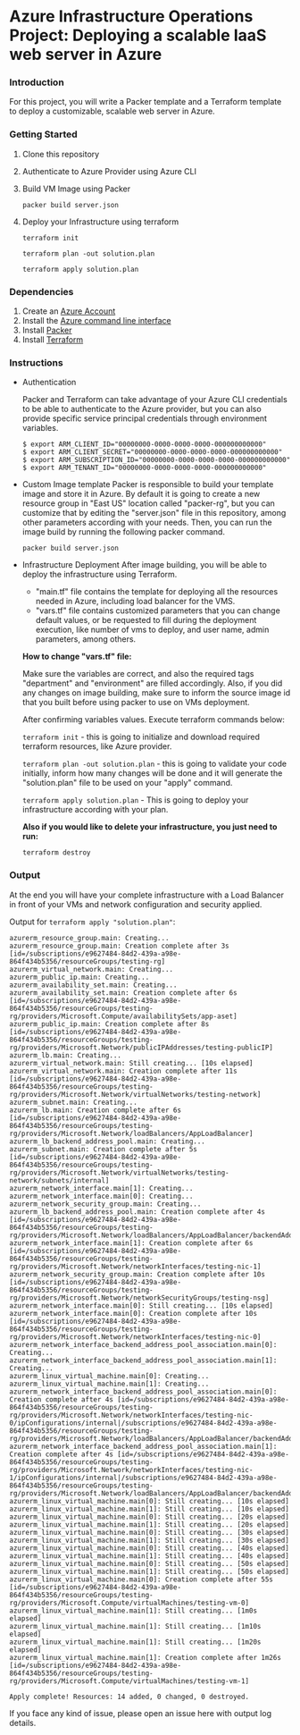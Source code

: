# Azure Infrastructure Operations Project: Deploying a scalable IaaS web server in Azure

### Introduction
For this project, you will write a Packer template and a Terraform template to deploy a customizable, scalable web server in Azure.

### Getting Started
1. Clone this repository

2. Authenticate to Azure Provider using Azure CLI

3. Build VM Image using Packer 

    `packer build server.json`

4. Deploy your Infrastructure using terraform

    `terraform init`

    `terraform plan -out solution.plan`

    `terraform apply solution.plan`


### Dependencies
1. Create an [Azure Account](https://portal.azure.com) 
2. Install the [Azure command line interface](https://docs.microsoft.com/en-us/cli/azure/install-azure-cli?view=azure-cli-latest)
3. Install [Packer](https://www.packer.io/downloads)
4. Install [Terraform](https://www.terraform.io/downloads.html)

### Instructions
- Authentication

    Packer and Terraform can take advantage of your Azure CLI credentials to be able to authenticate to the Azure provider, but you can also provide specific service principal credentials through environment variables.

    ```
    $ export ARM_CLIENT_ID="00000000-0000-0000-0000-000000000000"
    $ export ARM_CLIENT_SECRET="00000000-0000-0000-0000-000000000000"
    $ export ARM_SUBSCRIPTION_ID="00000000-0000-0000-0000-000000000000"
    $ export ARM_TENANT_ID="00000000-0000-0000-0000-000000000000"
    ```

- Custom Image template
    Packer is responsible to build your template image and store it in Azure.
    By default it is going to create a new resource group in "East US" location called "packer-rg", but you can customize that by editing the "server.json" file in this repository, among other parameters according with your needs.
    Then, you can run the image build by running the following packer command.

    `packer build server.json`

- Infrastructure Deployment
    After image building, you will be able to deploy the infrastructure using Terraform.

    - "main.tf" file contains the template for deploying all the resources needed in Azure, including load balancer for the VMS.
    - "vars.tf" file contains customized parameters that you can change default values, or be requested to fill during the deployment execution, like number of vms to deploy, and user name, admin parameters, among others.


    **How to change "vars.tf" file:**


    Make sure the variables are correct, and also the required tags "department" and "environment" are filled accordingly.
    Also, if you did any changes on image building, make sure to inform the source image id that you built before using packer to use on VMs deployment. 
    
    After confirming variables values.
    Execute terraform commands below:

    `terraform init` - this is going to initialize and download required terraform resources, like Azure provider.

    `terraform plan -out solution.plan` - this is going to validate your code initially, inform how many changes will be done and it will generate the "solution.plan" file to be used on your "apply" command.

    `terraform apply solution.plan` - This is going to deploy your infrastructure according with your plan.

    
    **Also if you would like to delete your infrastructure, you just need to run:**

    `terraform destroy`

### Output

At the end you will have your complete infrastructure with a Load Balancer in front of your VMs and network configuration and security applied.


Output for `terraform apply "solution.plan"`:

```
azurerm_resource_group.main: Creating...
azurerm_resource_group.main: Creation complete after 3s [id=/subscriptions/e9627484-84d2-439a-a98e-864f434b5356/resourceGroups/testing-rg]
azurerm_virtual_network.main: Creating...
azurerm_public_ip.main: Creating...
azurerm_availability_set.main: Creating...
azurerm_availability_set.main: Creation complete after 6s [id=/subscriptions/e9627484-84d2-439a-a98e-864f434b5356/resourceGroups/testing-rg/providers/Microsoft.Compute/availabilitySets/app-aset]
azurerm_public_ip.main: Creation complete after 8s [id=/subscriptions/e9627484-84d2-439a-a98e-864f434b5356/resourceGroups/testing-rg/providers/Microsoft.Network/publicIPAddresses/testing-publicIP]
azurerm_lb.main: Creating...
azurerm_virtual_network.main: Still creating... [10s elapsed]
azurerm_virtual_network.main: Creation complete after 11s [id=/subscriptions/e9627484-84d2-439a-a98e-864f434b5356/resourceGroups/testing-rg/providers/Microsoft.Network/virtualNetworks/testing-network]
azurerm_subnet.main: Creating...
azurerm_lb.main: Creation complete after 6s [id=/subscriptions/e9627484-84d2-439a-a98e-864f434b5356/resourceGroups/testing-rg/providers/Microsoft.Network/loadBalancers/AppLoadBalancer]
azurerm_lb_backend_address_pool.main: Creating...
azurerm_subnet.main: Creation complete after 5s [id=/subscriptions/e9627484-84d2-439a-a98e-864f434b5356/resourceGroups/testing-rg/providers/Microsoft.Network/virtualNetworks/testing-network/subnets/internal]
azurerm_network_interface.main[1]: Creating...
azurerm_network_interface.main[0]: Creating...
azurerm_network_security_group.main: Creating...
azurerm_lb_backend_address_pool.main: Creation complete after 4s [id=/subscriptions/e9627484-84d2-439a-a98e-864f434b5356/resourceGroups/testing-rg/providers/Microsoft.Network/loadBalancers/AppLoadBalancer/backendAddressPools/BackEndAddressPool]
azurerm_network_interface.main[1]: Creation complete after 6s [id=/subscriptions/e9627484-84d2-439a-a98e-864f434b5356/resourceGroups/testing-rg/providers/Microsoft.Network/networkInterfaces/testing-nic-1]
azurerm_network_security_group.main: Creation complete after 10s [id=/subscriptions/e9627484-84d2-439a-a98e-864f434b5356/resourceGroups/testing-rg/providers/Microsoft.Network/networkSecurityGroups/testing-nsg]
azurerm_network_interface.main[0]: Still creating... [10s elapsed]
azurerm_network_interface.main[0]: Creation complete after 10s [id=/subscriptions/e9627484-84d2-439a-a98e-864f434b5356/resourceGroups/testing-rg/providers/Microsoft.Network/networkInterfaces/testing-nic-0]
azurerm_network_interface_backend_address_pool_association.main[0]: Creating...
azurerm_network_interface_backend_address_pool_association.main[1]: Creating...
azurerm_linux_virtual_machine.main[0]: Creating...
azurerm_linux_virtual_machine.main[1]: Creating...
azurerm_network_interface_backend_address_pool_association.main[0]: Creation complete after 4s [id=/subscriptions/e9627484-84d2-439a-a98e-864f434b5356/resourceGroups/testing-rg/providers/Microsoft.Network/networkInterfaces/testing-nic-0/ipConfigurations/internal|/subscriptions/e9627484-84d2-439a-a98e-864f434b5356/resourceGroups/testing-rg/providers/Microsoft.Network/loadBalancers/AppLoadBalancer/backendAddressPools/BackEndAddressPool]
azurerm_network_interface_backend_address_pool_association.main[1]: Creation complete after 4s [id=/subscriptions/e9627484-84d2-439a-a98e-864f434b5356/resourceGroups/testing-rg/providers/Microsoft.Network/networkInterfaces/testing-nic-1/ipConfigurations/internal|/subscriptions/e9627484-84d2-439a-a98e-864f434b5356/resourceGroups/testing-rg/providers/Microsoft.Network/loadBalancers/AppLoadBalancer/backendAddressPools/BackEndAddressPool]
azurerm_linux_virtual_machine.main[0]: Still creating... [10s elapsed]
azurerm_linux_virtual_machine.main[1]: Still creating... [10s elapsed]
azurerm_linux_virtual_machine.main[0]: Still creating... [20s elapsed]
azurerm_linux_virtual_machine.main[1]: Still creating... [20s elapsed]
azurerm_linux_virtual_machine.main[0]: Still creating... [30s elapsed]
azurerm_linux_virtual_machine.main[1]: Still creating... [30s elapsed]
azurerm_linux_virtual_machine.main[0]: Still creating... [40s elapsed]
azurerm_linux_virtual_machine.main[1]: Still creating... [40s elapsed]
azurerm_linux_virtual_machine.main[0]: Still creating... [50s elapsed]
azurerm_linux_virtual_machine.main[1]: Still creating... [50s elapsed]
azurerm_linux_virtual_machine.main[0]: Creation complete after 55s [id=/subscriptions/e9627484-84d2-439a-a98e-864f434b5356/resourceGroups/testing-rg/providers/Microsoft.Compute/virtualMachines/testing-vm-0]
azurerm_linux_virtual_machine.main[1]: Still creating... [1m0s elapsed]
azurerm_linux_virtual_machine.main[1]: Still creating... [1m10s elapsed]
azurerm_linux_virtual_machine.main[1]: Still creating... [1m20s elapsed]
azurerm_linux_virtual_machine.main[1]: Creation complete after 1m26s [id=/subscriptions/e9627484-84d2-439a-a98e-864f434b5356/resourceGroups/testing-rg/providers/Microsoft.Compute/virtualMachines/testing-vm-1]

Apply complete! Resources: 14 added, 0 changed, 0 destroyed.
```


If you face any kind of issue, please open an issue here with output log details.